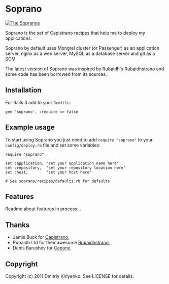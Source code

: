 # Soprano

[1]: http://www.imdb.com/title/tt0141842/
[2]: http://i.min.us/idGXKU.jpeg

[![The Sopranos][2]][1]

Soprano is the set of Capistrano recipes that help me to deploy my
applications.

Soprano by default uses Mongrel cluster (or Passenger) as an application
server, nginx as a web server, MySQL as a database server and git as a SCM.

The latest version of Soprano was inspired by Rubaidh's
[Rubaidhstrano](http://github.com/rubaidh/rubaidhstrano) and some code has
been borrowed from its sources.

## Installation

For Rails 3 add to your `Gemfile`:

    gem 'soprano', :require => false

## Example usage

To start using Soprano you just need to add `require "soprano"` to your
`config/deploy.rb` file and set some variables:

    require "soprano"

    set :application, "set your application name here"
    set :repository,  "set your repository location here"
    set :host,        "set your host here"

    # See soprano/recipes/defaults.rb for defaults

## Features

Readme about features in process...

## Thanks

- Jamis Buck for [Capistrano](https://github.com/halorgium/capistrano),
- Rubaidh Ltd for their awesome
  [Rubaidhstrano](http://github.com/rubaidh/rubaidhstrano),
- Denis Barushev for [Capone](https://github.com/denis/capone).

## Copyright

Copyright (c) 2011 Dmitriy Kiriyenko. See LICENSE for details.
